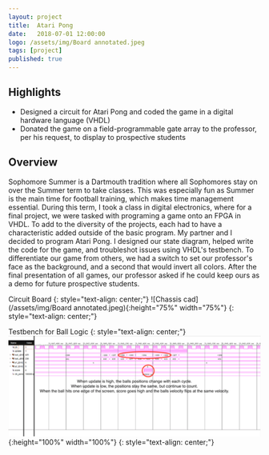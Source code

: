 ```yaml
---
layout: project
title:  Atari Pong
date:   2018-07-01 12:00:00
logo: /assets/img/Board annotated.jpeg
tags: [project]
published: true
---
```


## Highlights
- Designed a circuit for Atari Pong and coded the game in a digital hardware language (VHDL) 
- Donated the game on a field-programmable gate array to the professor, per his request, to display to prospective students


## Overview
Sophomore Summer is a Dartmouth tradition where all Sophomores stay on over the Summer term to take classes. 
This was especially fun as Summer is the main time for football training, which makes time management essential. 
During this term, I took a class in digital electronics, where for a final project, we were tasked with 
programing a game onto an FPGA in VHDL. To add to the diversity of the projects, each had to have a characteristic
added outside of the basic program. My partner and I decided to program Atari Pong. I designed our state diagram, 
helped write the code for the game, and troubleshot issues using VHDL's testbench. To differentiate our game from others,
we had a switch to set our professor's face as the background, and a second that would invert all colors. 
After the final presentation of all games, our professor asked if he could keep ours as a demo for future prospective students. 


Circuit Board
{: style="text-align: center;"}
![Chassis cad](/assets/img/Board annotated.jpeg){:height="75%" width="75%"}
{: style="text-align: center;"}

Testbench for Ball Logic
{: style="text-align: center;"}
![Chassis cad](/assets/img/testbench.png){:height="100%" width="100%"}
{: style="text-align: center;"}
